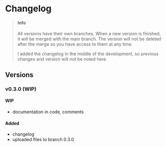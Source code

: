 # Changelog

> #### Info
> All versions have their own branches. When a new version is finished, it will be merged with the main branch. The version will not be deleted after the merge so you have access to them at any time.
>
> I added the changelog in the middle of the development, so previous changes and version will not be noted here.

## Versions

### v0.3.0 (WIP)
#### WIP
- documentation in code, comments

#### Added
- changelog
- uploaded files to branch 0.3.0
